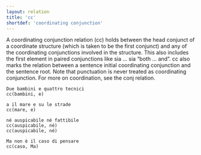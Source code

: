 ```yaml
---
layout: relation
title: 'cc'
shortdef: 'coordinating conjunction'
---
```


A coordinating conjunction relation (cc) holds between the head conjunct of a coordinate structure (which is taken to be the first conjunct) and any of the coordinating conjunctions involved in the structure. This also includes the first element in paired conjunctions like sia … sia “both … and”. cc also marks the relation between a sentence initial coordinating conjunction and the sentence root. Note that punctuation is never treated as coordinating conjunction. For more on coordination, see the conj relation.

~~~ sdparse
Due bambini e quattro tecnici
cc(bambini, e)
~~~
~~~ sdparse
a il mare e su le strade
cc(mare, e)
~~~
~~~ sdparse
né auspicabile né fattibile
cc(auspicabile, né)
cc(auspicabile, né)
~~~
~~~ sdparse
Ma non è il caso di pensare
cc(caso, Ma)
~~~
